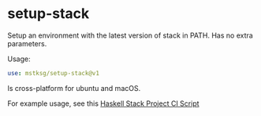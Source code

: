 setup-stack
===========

Setup an environment with the latest version of stack in PATH.  Has no extra
parameters.

Usage:

```yaml
use: mstksg/setup-stack@v1
```

Is cross-platform for ubuntu and macOS.

For example usage, see this [Haskell Stack Project CI Script][ci]

[ci]: https://gist.github.com/mstksg/11f753d891cee5980326a8ea8c865233
